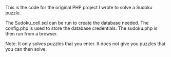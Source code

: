 This is the code for the original PHP project I wrote to solve a Sudoku
puzzle.

The Sudoku_cell.sql can be run to create the database needed.
The config.php is used to store the database credentials.
The sudoku.php is then run from a browser.

Note: It only solves puzzles that you enter.  It does not
give you puzzles that you can then solve.



